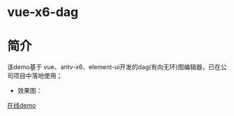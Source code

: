 # vue-x6-dag

# 简介
  该demo基于 vue、antv-x6、element-ui开发的dag(有向无环)图编辑器，已在公司项目中落地使用；
- 效果图：
[](https://github.com/worthworld/vue-x6-dag/blob/main/public/demo.png)


[在线demo](https://github.com/worthworld/vue-x6-dag/)




